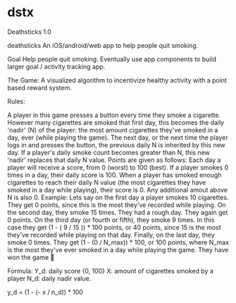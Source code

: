 # dstx
Deathsticks 1.0

deathsticks
An iOS/android/web app to help people quit smoking.

Goal
Help people quit smoking. Eventually use app components to build larger goal / activity tracking app.

The Game: A visualized algorithm to incentivize healthy activity with a point based reward system.

Rules:

A player in this game presses a button every time they smoke a cigarette.
However many cigarettes are smoked that first day, this becomes the daily 'nadir' (N) of the player: the most amount cigarettes they've smoked in a day, ever (while playing the game).
The next day, or the next time the player logs in and presses the button, the previous daily N is inherited by this new day.
If a player's daily smoke count becomes greater than N, this new 'nadir' replaces that daily N value.
Points are given as follows: Each day a player will receive a score, from 0 (worst) to 100 (best). If a player smokes 0 times in a day, their daily score is 100. When a player has smoked enough cigarettes to reach their daily N value (the most cigarettes they have smoked in a day while playing), their score is 0. Any additional amout above N is also 0.
Example: Lets say on the first day a player smokes 10 cigarettes. They get 0 points, since this is the most they've recorded while playing. On the second day, they smoke 15 times. They had a rough day. They again get 0 points. On the third day (or fourth or fifth), they smoke 9 times. In this case they get (1 - ( 9 / 15 )) * 100 points, or 40 points, since 15 is the most they've recorded while playing on that day. Finally, on the last day, they smoke 0 times. They get (1 - (0 / N_max)) * 100, or 100 points, where N_max is the most they've ever smoked in a day while playing the game. They have won the game 🎉

Formula: Y_d: daily score {0, 100} X: amount of cigarettes smoked by a player N_d: daily nadir value.

y_d = (1 - (- x / n_d)) * 100
